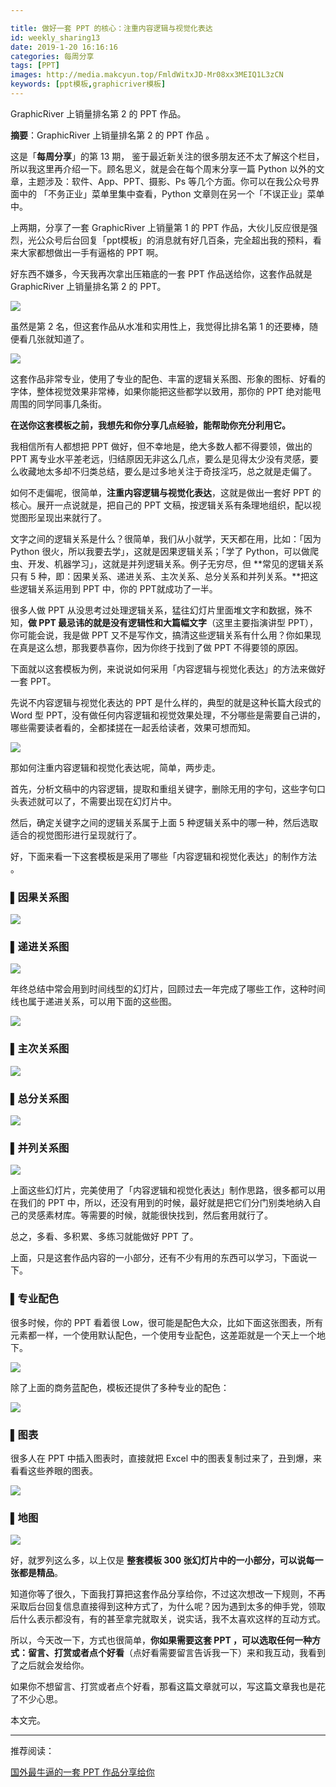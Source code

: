 ```yaml
---

title: 做好一套 PPT 的核心：注重内容逻辑与视觉化表达
id: weekly_sharing13
date: 2019-1-20 16:16:16
categories: 每周分享
tags: [PPT]
images: http://media.makcyun.top/FmldWitxJD-Mr08xx3MEIQ1L3zCN
keywords: [ppt模板,graphicriver模板]
---
```

GraphicRiver 上销量排名第 2 的 PPT 作品。

<!-- more -->  

**摘要**：GraphicRiver 上销量排名第 2 的 PPT 作品 。

这是「**每周分享**」的第 13 期， 鉴于最近新关注的很多朋友还不太了解这个栏目，所以我这里再介绍一下。顾名思义，就是会在每个周末分享一篇 Python 以外的文章，主题涉及：软件、App、PPT、摄影、Ps 等几个方面。你可以在我公众号界面中的 「不务正业」菜单里集中查看，Python 文章则在另一个「不误正业」菜单中。

上两期，分享了一套 GraphicRiver 上销量第 1 的 PPT 作品，大伙儿反应很是强烈，光公众号后台回复「ppt模板」的消息就有好几百条，完全超出我的预料，看来大家都想做出一手有逼格的 PPT 啊。

好东西不嫌多，今天我再次拿出压箱底的一套 PPT 作品送给你，这套作品就是 GraphicRiver 上销量排名第 2 的 PPT。

![](http://media.makcyun.top/201901200813_854.png)

虽然是第 2 名，但这套作品从水准和实用性上，我觉得比排名第 1 的还要棒，随便看几张就知道了。

![](http://media.makcyun.top/201901200835_219.jpg)

这套作品非常专业，使用了专业的配色、丰富的逻辑关系图、形象的图标、好看的字体，整体视觉效果非常棒，如果你能把这些都学以致用，那你的 PPT 绝对能甩周围的同学同事几条街。

**在送你这套模板之前，我想先和你分享几点经验，能帮助你充分利用它。**

我相信所有人都想把 PPT 做好，但不幸地是，绝大多数人都不得要领，做出的 PPT 离专业水平差老远，归结原因无非这么几点，要么是见得太少没有灵感，要么收藏地太多却不归类总结，要么是过多地关注于奇技淫巧，总之就是走偏了。

如何不走偏呢，很简单，**注重内容逻辑与视觉化表达**，这就是做出一套好 PPT 的核心。展开一点说就是，把自己的 PPT 文稿，按逻辑关系有条理地组织，配以视觉图形呈现出来就行了。

文字之间的逻辑关系是什么？很简单，我们从小就学，天天都在用，比如：「因为 Python 很火，所以我要去学」，这就是因果逻辑关系；「学了 Python，可以做爬虫、开发、机器学习」，这就是并列逻辑关系。例子无穷尽，但 **常见的逻辑关系只有 5 种，即：因果关系、递进关系、主次关系、总分关系和并列关系。**把这些逻辑关系运用到 PPT 中，你的 PPT就成功了一半。

很多人做 PPT 从没思考过处理逻辑关系，猛往幻灯片里面堆文字和数据，殊不知，**做 PPT 最忌讳的就是没有逻辑性和大篇幅文字**（这里主要指演讲型 PPT），你可能会说，我是做 PPT 又不是写作文，搞清这些逻辑关系有什么用？你如果现在真是这么想，那我要恭喜你，因为你终于找到了做 PPT 不得要领的原因。

下面就以这套模板为例，来说说如何采用「内容逻辑与视觉化表达」的方法来做好一套 PPT。

先说不内容逻辑与视觉化表达的 PPT 是什么样的，典型的就是这种长篇大段式的 Word 型 PPT，没有做任何内容逻辑和视觉效果处理，不分哪些是需要自己讲的，哪些需要读者看的，全都揉搓在一起丢给读者，效果可想而知。

![](http://media.makcyun.top/201901201418_627.jpg)

那如何注重内容逻辑和视觉化表达呢，简单，两步走。

首先，分析文稿中的内容逻辑，提取和重组关键字，删除无用的字句，这些字句口头表述就可以了，不需要出现在幻灯片中。

然后，确定关键字之间的逻辑关系属于上面 5 种逻辑关系中的哪一种，然后选取适合的视觉图形进行呈现就行了。

好，下面来看一下这套模板是采用了哪些「内容逻辑和视觉化表达」的制作方法 。

### ▌因果关系图

![](http://media.makcyun.top/FrfxlEKe5X_2S_4ID5BwFWSKQBHS)



### ▌递进关系图

![](http://media.makcyun.top/FgXHonqdFAhUDz3Th4JxCCM6icd7)

年终总结中常会用到时间线型的幻灯片，回顾过去一年完成了哪些工作，这种时间线也属于递进关系，可以用下面的这些图。

![](http://media.makcyun.top/FtG1cCafWjP0ghWFR8TOf1Rtyuun)



### ▌主次关系图

![](http://media.makcyun.top/FnGk-NP5vYvfZCrJrLc0IybTnyzl)



### ▌总分关系图

![](http://media.makcyun.top/Fqo93B_pzJmgUcbzvI01wuPA2a3X)



### ▌并列关系图

![](http://media.makcyun.top/Fi1votuirufk71Mn3ijtwFteSWBU)

上面这些幻灯片，完美使用了「内容逻辑和视觉化表达」制作思路，很多都可以用在我们的 PPT 中，所以，还没有用到的时候，最好就是把它们分门别类地纳入自己的灵感素材库。等需要的时候，就能很快找到，然后套用就行了。

总之，多看、多积累、多练习就能做好 PPT 了。

上面，只是这套作品内容的一小部分，还有不少有用的东西可以学习，下面说一下。

### ▌专业配色

很多时候，你的 PPT 看着很 Low，很可能是配色大众，比如下面这张图表，所有元素都一样，一个使用默认配色，一个使用专业配色，这差距就是一个天上一个地下。

![](http://media.makcyun.top/Fplp7rpbGDKRHTvv5FmgEZMOLvGs)

除了上面的商务蓝配色，模板还提供了多种专业的配色：

![](http://media.makcyun.top/FmsK352zFhPzkIzkB0Dag7nus-jX)

### ▌图表

很多人在 PPT 中插入图表时，直接就把 Excel 中的图表复制过来了，丑到爆，来看看这些养眼的图表。

![](http://media.makcyun.top/Fr6YPF-aDCfCnm3703FXsedJjcfo)



### ▌地图

![](http://media.makcyun.top/Fszulh53dpwjaK4EKerjDgLtOTnF)



好，就罗列这么多，以上仅是 **整套模板 300 张幻灯片中的一小部分，可以说每一张都是精品**。

知道你等了很久，下面我打算把这套作品分享给你，不过这次想改一下规则，不再采取后台回复信息直接得到这种方式了，为什么呢？因为遇到太多的伸手党，领取后什么表示都没有，有的甚至拿完就取关，说实话，我不太喜欢这样的互动方式。

所以，今天改一下，方式也很简单，**你如果需要这套 PPT ，可以选取任何一种方式：留言、打赏或者点个好看**（点好看需要留言告诉我一下）来和我互动，我看到了之后就会发给你。

如果你不想留言、打赏或者点个好看，那看这篇文章就可以，写这篇文章我也是花了不少心思。



本文完。

---

推荐阅读：

[国外最牛逼的一套 PPT 作品分享给你](https://www.makcyun.top/weekly_sharing11.html)